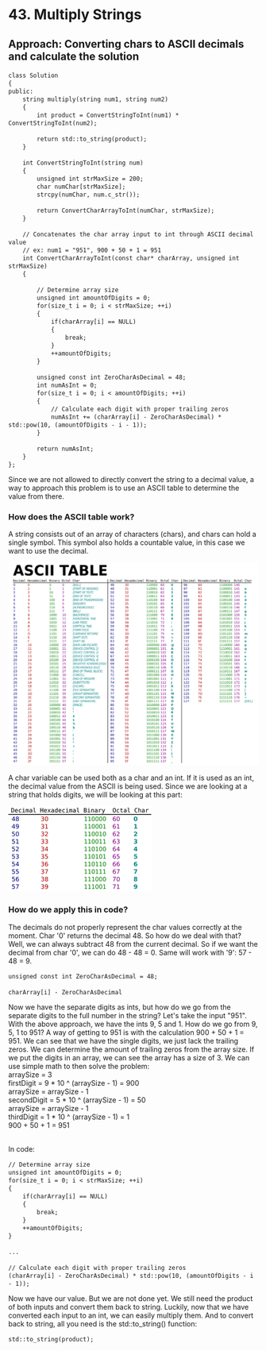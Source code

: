 # 43. Multiply Strings

## Approach: Converting chars to ASCII decimals and calculate the solution


```
class Solution
{
public:
    string multiply(string num1, string num2)
    {
        int product = ConvertStringToInt(num1) * ConvertStringToInt(num2);      
        
        return std::to_string(product);
    }
    
    int ConvertStringToInt(string num)
    {
        unsigned int strMaxSize = 200;    
        char numChar[strMaxSize];
        strcpy(numChar, num.c_str());
            
        return ConvertCharArrayToInt(numChar, strMaxSize);
    }
    
    // Concatenates the char array input to int through ASCII decimal value
    // ex: num1 = "951", 900 + 50 + 1 = 951
    int ConvertCharArrayToInt(const char* charArray, unsigned int strMaxSize)
    {
        
        // Determine array size
        unsigned int amountOfDigits = 0;
        for(size_t i = 0; i < strMaxSize; ++i)
        {
            if(charArray[i] == NULL)
            {
                break;
            }
            ++amountOfDigits;
        }
        
        unsigned const int ZeroCharAsDecimal = 48;
        int numAsInt = 0;
        for(size_t i = 0; i < amountOfDigits; ++i)
        {
            // Calculate each digit with proper trailing zeros
            numAsInt += (charArray[i] - ZeroCharAsDecimal) * std::pow(10, (amountOfDigits - i - 1));
        }
        
        return numAsInt;
    }
};
```


Since we are not allowed to directly convert the string to a decimal value, a way to approach this problem is to use an ASCII table to determine the value from there. <br />

### How does the ASCII table work? <br />
A string consists out of an array of characters (chars), and chars can hold a single symbol. This symbol also holds a countable value, in this case we want to use the
decimal.

![alt text](https://github.com/Tenebralus/LeetcodeAssignment/blob/main/Resources/ASCIITable1.png?raw=true)

A char variable can be used both as a char and an int. If it is used as an int, the decimal value from the ASCII is being used. Since we are looking at a string that holds digits, we will be looking at this part:

![alt text](https://github.com/Tenebralus/LeetcodeAssignment/blob/main/Resources/ASCIITable2.PNG?raw=true) <br />

### How do we apply this in code? <br />
The decimals do not properly represent the char values correctly at the moment. Char '0' returns the decimal 48. So how do we deal with that? Well, we can always subtract 48 from the current decimal. So if we want the decimal from char '0', we can do 48 - 48 = 0. Same will work with '9': 57 - 48 = 9.

```
unsigned const int ZeroCharAsDecimal = 48;

charArray[i] - ZeroCharAsDecimal 
``` 

Now we have the separate digits as ints, but how do we go from the separate digits to the full number in the string? Let's take the input "951". With the above approach, we have the ints 9, 5 and 1. How do we go from 9, 5, 1 to 951? A way of getting to 951 is with the calculation 900 + 50 + 1 = 951. We can see that we have the single digits, we just lack the trailing zeros. We can determine the amount of trailing zeros from the array size. If we put the digits in an array, we can see the array has a size of 3. We can use simple math to then solve the problem: <br />
arraySize = 3 <br />
firstDigit =  9 * 10 ^ (arraySize - 1) = 900 <br />
arraySize =   arraySize - 1 <br />
secondDigit = 5 * 10 ^ (arraySize - 1) = 50 <br />
arraySize =   arraySize - 1 <br />
thirdDigit =  1 * 10 ^ (arraySize - 1) = 1 <br />
900 + 50 + 1 = 951 <br /><br />

In code: <br />
```
// Determine array size
unsigned int amountOfDigits = 0;
for(size_t i = 0; i < strMaxSize; ++i)
{
    if(charArray[i] == NULL)
    {
        break;
    }
    ++amountOfDigits;
}

...

// Calculate each digit with proper trailing zeros
(charArray[i] - ZeroCharAsDecimal) * std::pow(10, (amountOfDigits - i - 1));
```

Now we have our value. But we are not done yet. We still need the product of both inputs and convert them back to string. Luckily, now that we have converted each input to an int, we can easily multiply them. And to convert back to string, all you need is the std::to_string() function:

```
std::to_string(product);
```
